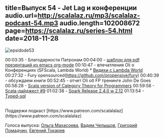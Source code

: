 title=Выпуск 54 - Jet Lag и конференции 
audio.url=http://scalalaz.ru/mp3/scalalaz-podcast-54.mp3
audio.length=102008672
page=https://scalalaz.ru/series-54.html
date=2018-11-28
----

![epsidode53](img/episode54.jpg)


00:03:35 - Благодарности Патронам
00:04:00 - [шаблон для pdf презентаций из emacs org-mode](https://github.com/strobe/nice-org-beamer)
00:10:47 - впечатления Oli о Конференциях (SFScala, Lambda World) 
	* [Видяхи с Lambda World](https://twitter.com/Lambda_World/status/1067363951833477120)
00:27:32 - Fury opensourced(https://github.com/propensive/fury)
00:40:39 - обсуждаем книги
00:52:45 - отчет Oli об FP тренинге John De Goes
00:58:28 - [Scala version of Category Theory for Programmers](https://twitter.com/hmemcpy/status/1066460602644774914)
00:59:58 - [Scala-дайджест #9](https://scalanews.org/ru/2018/11/15/digest-9/)
01:02:38 - [Spark Release 2.4.0 w 2.12](https://spark.apache.org/releases/spark-release-2-4-0.html)
01:13:54 - [Typed-sql](https://github.com/Hydrospheredata/typed-sql)

<br/>
Поддержи подкаст [https://www.patreon.com/scalalalaz](https://www.patreon.com/scalalalaz)
<br/>

Голоса выпуска:
[Ольга Махасоева](https://twitter.com/oli_kitty),
[Вадим Челышов](http://github.com/dos65),
[Григорий Помадчин](http://github.com/pomadchin),
[Евгений Токарев](https://twitter.com/strobegen)
